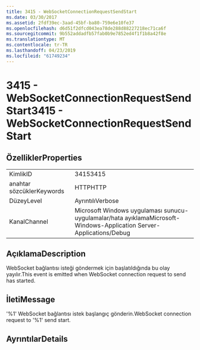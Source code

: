 ```yaml
---
title: 3415 - WebSocketConnectionRequestSendStart
ms.date: 03/30/2017
ms.assetid: 2fdf39ec-3aad-45bf-ba80-759e6e10fe37
ms.openlocfilehash: d6d51f2dfcd043ea78de288d88227218ec71ca6f
ms.sourcegitcommit: 9b552addadfb57fab0b9e7852ed4f1f1b8a42f8e
ms.translationtype: MT
ms.contentlocale: tr-TR
ms.lasthandoff: 04/23/2019
ms.locfileid: "61749234"
---
```

# <a name="3415---websocketconnectionrequestsendstart"></a><span data-ttu-id="12025-102">3415 - WebSocketConnectionRequestSendStart</span><span class="sxs-lookup"><span data-stu-id="12025-102">3415 - WebSocketConnectionRequestSendStart</span></span>
## <a name="properties"></a><span data-ttu-id="12025-103">Özellikler</span><span class="sxs-lookup"><span data-stu-id="12025-103">Properties</span></span>  
  
|||  
|-|-|  
|<span data-ttu-id="12025-104">Kimlik</span><span class="sxs-lookup"><span data-stu-id="12025-104">ID</span></span>|<span data-ttu-id="12025-105">3415</span><span class="sxs-lookup"><span data-stu-id="12025-105">3415</span></span>|  
|<span data-ttu-id="12025-106">anahtar sözcükler</span><span class="sxs-lookup"><span data-stu-id="12025-106">Keywords</span></span>|<span data-ttu-id="12025-107">HTTP</span><span class="sxs-lookup"><span data-stu-id="12025-107">HTTP</span></span>|  
|<span data-ttu-id="12025-108">Düzey</span><span class="sxs-lookup"><span data-stu-id="12025-108">Level</span></span>|<span data-ttu-id="12025-109">Ayrıntılı</span><span class="sxs-lookup"><span data-stu-id="12025-109">Verbose</span></span>|  
|<span data-ttu-id="12025-110">Kanal</span><span class="sxs-lookup"><span data-stu-id="12025-110">Channel</span></span>|<span data-ttu-id="12025-111">Microsoft Windows uygulaması sunucu-uygulamalar/hata ayıklama</span><span class="sxs-lookup"><span data-stu-id="12025-111">Microsoft-Windows-Application Server-Applications/Debug</span></span>|  
  
## <a name="description"></a><span data-ttu-id="12025-112">Açıklama</span><span class="sxs-lookup"><span data-stu-id="12025-112">Description</span></span>  
 <span data-ttu-id="12025-113">WebSocket bağlantısı isteği göndermek için başlatıldığında bu olay yayılır.</span><span class="sxs-lookup"><span data-stu-id="12025-113">This event is emitted when WebSocket connection request to send has started.</span></span>  
  
## <a name="message"></a><span data-ttu-id="12025-114">İleti</span><span class="sxs-lookup"><span data-stu-id="12025-114">Message</span></span>  
 <span data-ttu-id="12025-115">'%1' WebSocket bağlantısı istek başlangıç gönderin.</span><span class="sxs-lookup"><span data-stu-id="12025-115">WebSocket connection request to '%1' send start.</span></span>  
  
## <a name="details"></a><span data-ttu-id="12025-116">Ayrıntılar</span><span class="sxs-lookup"><span data-stu-id="12025-116">Details</span></span>
